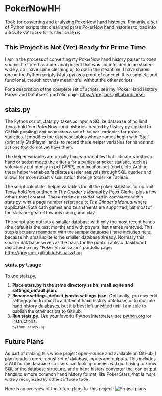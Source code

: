 # PokerNowHH
Tools for converting and analyzing PokerNow hand histories. Primarily, a set of Python scripts that clean and parse PokerNow hand histories to load into a SQLite database for further analysis.

## This Project is Not (Yet) Ready for Prime Time

I am in the process of converting my PokerNow hand history parser to open source. It started as a personal project that was not intended to be shared widely, so I have some cleaning up to do! In the meantime, I have shared one of the Python scripts (stats.py) as a proof of concept. It is complete and functional, though not very meaningful without the other scripts.

For a description of the complete set of scripts, see my "Poker Hand History Parser and Database" portfolio page: https://greglank.github.io/parser

## stats.py

The Python script, stats.py, takes as input a SQLite database of no limit Texas hold 'em PokerNow hand histories created by history.py (upload to GitHub pending) and calculates a set of 'helper' variables for poker statistics. It modifies the database tables whose names begin with 'Stat' (primarily StatPlayerHands) to record these helper variables for hands and actions that do not yet have them.

The helper variables are usually boolean variables that indicate whether a hand or action meets the criteria for a particular poker statistic, such as voluntarily put money in pot (VPIP), continuation bet (cbet), etc. Adding these helper variables facilitates easier analysis through SQL queries and allows for more robust visualization through tools like Tableau.

The script calculates helper variables for all the poker statistics for no limit Texas hold 'em outlined in *The Grinder's Manual* by Peter Clarke, plus a few others that I created. These statistics are defined in comments within stats.py, with a page number reference to *The Grinder's Manual* where applicable. Both cash games and tournaments are supported, but most of the stats are geared towards cash game play.

The script also outputs a smaller database with only the most recent hands (the default is the past month) and with players' last names removed. This step is actually redundant with the sample database I have included here, because hh_small.sqlite *is* the smaller database already. Normally this smaller database serves as the basis for the public Tableau dashboard described on my "Poker Visualization" portfolio page: https://greglank.github.io/visualization

### stats.py Usage

To use stats.py,
1. **Place stats.py in the same directory as hh_small.sqlite and settings_default.json.**
2. **Rename settings_default.json to settings.json.** Optionally, you may edit settings.json to point to a different hand history database, or to multiple hand history databases, but it is best left unedited until I am able to publish the other scripts to GitHub.
3. **Run stats.py**. Use your favorite Python interpreter; see [python.org](https://www.python.org/about/gettingstarted/) for instructions.<br>
`python stats.py`

## Future Plans

As part of making this whole project open-source and available on GitHub, I plan to add a more robust set of database inputs and outputs. This includes a GUI for the database so users can look up queries without having to know SQL or the database structure, and a hand history converter that can output hands to a more common hand history format, like Poker Stars, that is more widely recognized by other software tools.

Here is an overview of the future plans for this project:
![Project plans](https://greglank.github.io/images/database-flowchart.jpg)